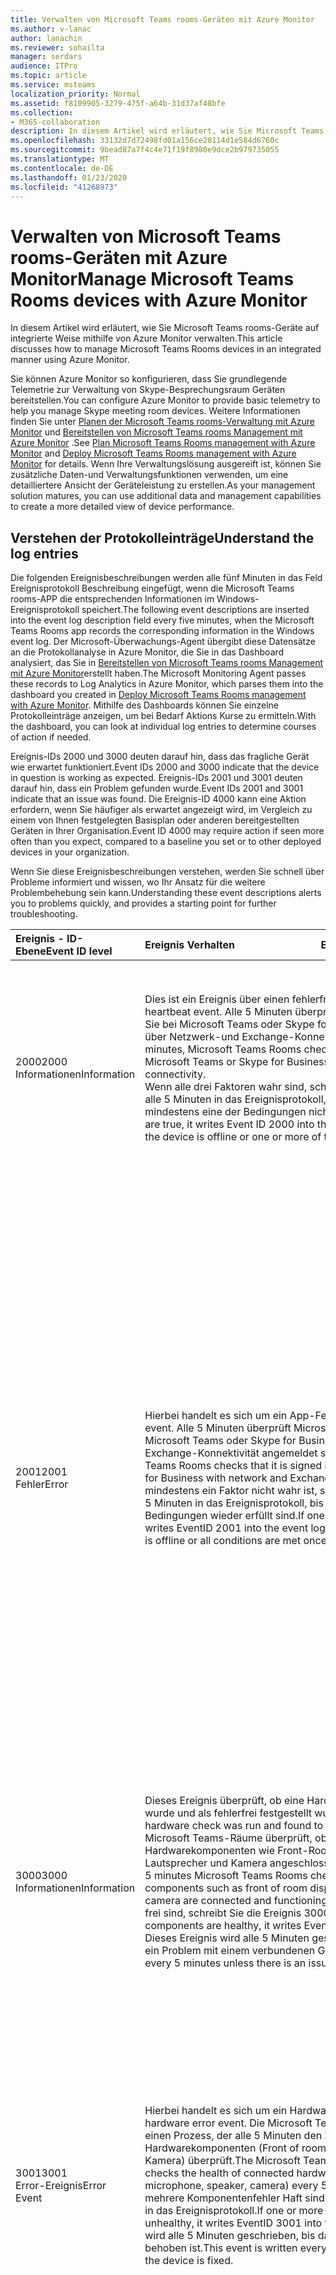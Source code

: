 ```yaml
---
title: Verwalten von Microsoft Teams rooms-Geräten mit Azure Monitor
ms.author: v-lanac
author: lanachin
ms.reviewer: sohailta
manager: serdars
audience: ITPro
ms.topic: article
ms.service: msteams
localization_priority: Normal
ms.assetid: f8109905-3279-475f-a64b-31d37af48bfe
ms.collection:
- M365-collaboration
description: In diesem Artikel wird erläutert, wie Sie Microsoft Teams rooms-Geräte auf integrierte Weise mithilfe von Azure Monitor verwalten.
ms.openlocfilehash: 33132d7d72498fd01a156ce28114d1e584d6760c
ms.sourcegitcommit: 9bead87a7f4c4e71f19f8980e9dce2b979735055
ms.translationtype: MT
ms.contentlocale: de-DE
ms.lasthandoff: 01/23/2020
ms.locfileid: "41268973"
---
```

# <a name="manage-microsoft-teams-rooms-devices-with-azure-monitor"></a><span data-ttu-id="4f2b1-103">Verwalten von Microsoft Teams rooms-Geräten mit Azure Monitor</span><span class="sxs-lookup"><span data-stu-id="4f2b1-103">Manage Microsoft Teams Rooms devices with Azure Monitor</span></span>

<span data-ttu-id="4f2b1-104">In diesem Artikel wird erläutert, wie Sie Microsoft Teams rooms-Geräte auf integrierte Weise mithilfe von Azure Monitor verwalten.</span><span class="sxs-lookup"><span data-stu-id="4f2b1-104">This article discusses how to manage Microsoft Teams Rooms devices in an integrated manner using Azure Monitor.</span></span>

<span data-ttu-id="4f2b1-105">Sie können Azure Monitor so konfigurieren, dass Sie grundlegende Telemetrie zur Verwaltung von Skype-Besprechungsraum Geräten bereitstellen.</span><span class="sxs-lookup"><span data-stu-id="4f2b1-105">You can configure Azure Monitor to provide basic telemetry to help you manage Skype meeting room devices.</span></span> <span data-ttu-id="4f2b1-106">Weitere Informationen finden Sie unter [Planen der Microsoft Teams rooms-Verwaltung mit Azure Monitor](azure-monitor-plan.md) und [Bereitstellen von Microsoft Teams rooms Management mit Azure Monitor](azure-monitor-deploy.md) .</span><span class="sxs-lookup"><span data-stu-id="4f2b1-106">See [Plan Microsoft Teams Rooms management with Azure Monitor](azure-monitor-plan.md) and [Deploy Microsoft Teams Rooms management with Azure Monitor](azure-monitor-deploy.md) for details.</span></span> <span data-ttu-id="4f2b1-107">Wenn Ihre Verwaltungslösung ausgereift ist, können Sie zusätzliche Daten-und Verwaltungsfunktionen verwenden, um eine detailliertere Ansicht der Geräteleistung zu erstellen.</span><span class="sxs-lookup"><span data-stu-id="4f2b1-107">As your management solution matures, you can use additional data and management capabilities to create a more detailed view of device performance.</span></span>

## <a name="understand-the-log-entries"></a><span data-ttu-id="4f2b1-108">Verstehen der Protokolleinträge</span><span class="sxs-lookup"><span data-stu-id="4f2b1-108">Understand the log entries</span></span>

<span data-ttu-id="4f2b1-109">Die folgenden Ereignisbeschreibungen werden alle fünf Minuten in das Feld Ereignisprotokoll Beschreibung eingefügt, wenn die Microsoft Teams rooms-APP die entsprechenden Informationen im Windows-Ereignisprotokoll speichert.</span><span class="sxs-lookup"><span data-stu-id="4f2b1-109">The following event descriptions are inserted into the event log description field every five minutes, when the Microsoft Teams Rooms app records the corresponding information in the Windows event log.</span></span> <span data-ttu-id="4f2b1-110">Der Microsoft-Überwachungs-Agent übergibt diese Datensätze an die Protokollanalyse in Azure Monitor, die Sie in das Dashboard analysiert, das Sie in [Bereitstellen von Microsoft Teams rooms Management mit Azure Monitor](azure-monitor-deploy.md)erstellt haben.</span><span class="sxs-lookup"><span data-stu-id="4f2b1-110">The Microsoft Monitoring Agent passes these records to Log Analytics in Azure Monitor, which parses them into the dashboard you created in [Deploy Microsoft Teams Rooms management with Azure Monitor](azure-monitor-deploy.md).</span></span> <span data-ttu-id="4f2b1-111">Mithilfe des Dashboards können Sie einzelne Protokolleinträge anzeigen, um bei Bedarf Aktions Kurse zu ermitteln.</span><span class="sxs-lookup"><span data-stu-id="4f2b1-111">With the dashboard, you can look at individual log entries to determine courses of action if needed.</span></span>

<span data-ttu-id="4f2b1-112">Ereignis-IDs 2000 und 3000 deuten darauf hin, dass das fragliche Gerät wie erwartet funktioniert.</span><span class="sxs-lookup"><span data-stu-id="4f2b1-112">Event IDs 2000 and 3000 indicate that the device in question is working as expected.</span></span> <span data-ttu-id="4f2b1-113">Ereignis-IDs 2001 und 3001 deuten darauf hin, dass ein Problem gefunden wurde.</span><span class="sxs-lookup"><span data-stu-id="4f2b1-113">Event IDs 2001 and 3001 indicate that an issue was found.</span></span> <span data-ttu-id="4f2b1-114">Die Ereignis-ID 4000 kann eine Aktion erfordern, wenn Sie häufiger als erwartet angezeigt wird, im Vergleich zu einem von Ihnen festgelegten Basisplan oder anderen bereitgestellten Geräten in Ihrer Organisation.</span><span class="sxs-lookup"><span data-stu-id="4f2b1-114">Event ID 4000 may require action if seen more often than you expect, compared to a baseline you set or to other deployed devices in your organization.</span></span>

<span data-ttu-id="4f2b1-115">Wenn Sie diese Ereignisbeschreibungen verstehen, werden Sie schnell über Probleme informiert und wissen, wo Ihr Ansatz für die weitere Problembehebung sein kann.</span><span class="sxs-lookup"><span data-stu-id="4f2b1-115">Understanding these event descriptions alerts you to problems quickly, and provides a starting point for further troubleshooting.</span></span>

| <span data-ttu-id="4f2b1-116">Ereignis&nbsp;-&nbsp;ID-Ebene</span><span class="sxs-lookup"><span data-stu-id="4f2b1-116">Event&nbsp;ID&nbsp;level</span></span>|<span data-ttu-id="4f2b1-117">Ereignis&nbsp;Verhalten&nbsp;&nbsp;&nbsp;&nbsp;&nbsp;&nbsp;&nbsp;&nbsp;&nbsp;&nbsp;&nbsp;&nbsp;&nbsp;&nbsp;&nbsp;&nbsp;&nbsp;&nbsp;&nbsp;&nbsp;&nbsp;&nbsp;&nbsp;&nbsp;&nbsp;&nbsp;&nbsp;&nbsp;&nbsp;&nbsp;&nbsp;&nbsp;</span><span class="sxs-lookup"><span data-stu-id="4f2b1-117">Event&nbsp;behavior&nbsp;&nbsp;&nbsp;&nbsp;&nbsp;&nbsp;&nbsp;&nbsp;&nbsp;&nbsp;&nbsp;&nbsp;&nbsp;&nbsp;&nbsp;&nbsp;&nbsp;&nbsp;&nbsp;&nbsp;&nbsp;&nbsp;&nbsp;&nbsp;&nbsp;&nbsp;&nbsp;&nbsp;&nbsp;&nbsp;&nbsp;&nbsp;</span></span>|<span data-ttu-id="4f2b1-118">Ereignis&nbsp;Beschreibung&nbsp;&nbsp;&nbsp;&nbsp;&nbsp;&nbsp;&nbsp;&nbsp;&nbsp;&nbsp;&nbsp;&nbsp;&nbsp;&nbsp;&nbsp;&nbsp;&nbsp;&nbsp;&nbsp;&nbsp;&nbsp;&nbsp;&nbsp;&nbsp;&nbsp;&nbsp;&nbsp;&nbsp;&nbsp;&nbsp;&nbsp;&nbsp;</span><span class="sxs-lookup"><span data-stu-id="4f2b1-118">Event&nbsp;Description&nbsp;&nbsp;&nbsp;&nbsp;&nbsp;&nbsp;&nbsp;&nbsp;&nbsp;&nbsp;&nbsp;&nbsp;&nbsp;&nbsp;&nbsp;&nbsp;&nbsp;&nbsp;&nbsp;&nbsp;&nbsp;&nbsp;&nbsp;&nbsp;&nbsp;&nbsp;&nbsp;&nbsp;&nbsp;&nbsp;&nbsp;&nbsp;</span></span>|
|:---    |:---   |:---  |
| <span data-ttu-id="4f2b1-119">2000</span><span class="sxs-lookup"><span data-stu-id="4f2b1-119">2000</span></span>  <br> <span data-ttu-id="4f2b1-120">Informationen</span><span class="sxs-lookup"><span data-stu-id="4f2b1-120">Information</span></span> | <span data-ttu-id="4f2b1-121">Dies ist ein Ereignis über einen fehlerfreien Takt.</span><span class="sxs-lookup"><span data-stu-id="4f2b1-121">This is a healthy heartbeat event.</span></span> <span data-ttu-id="4f2b1-122">Alle 5 Minuten überprüft Microsoft Teams rooms, ob Sie bei Microsoft Teams oder Skype for Business angemeldet sind und über Netzwerk-und Exchange-Konnektivität verfügen.</span><span class="sxs-lookup"><span data-stu-id="4f2b1-122">Every 5 minutes, Microsoft Teams Rooms checks that it is signed in to Microsoft Teams or Skype for Business and has network and Exchange connectivity.</span></span> <br> <span data-ttu-id="4f2b1-123">Wenn alle drei Faktoren wahr sind, schreibt Sie die Ereignis-ID 2000 alle 5 Minuten in das Ereignisprotokoll, bis das Gerät offline ist oder mindestens eine der Bedingungen nicht mehr erfüllt ist.</span><span class="sxs-lookup"><span data-stu-id="4f2b1-123">If all 3 factors are true, it writes Event ID 2000 into the event log every 5 minutes until the device is offline or one or more of the conditions is no longer met.</span></span> | <span data-ttu-id="4f2b1-124">{"Description": "Heartbeat ist fehlerfrei"; "ResourceState": "fehlerfrei"; "OperationName": "Heartbeat", "OperationResult": "Pass", "OS": "Windows 10", "OSVersion": "10.0.14393.693", "Alias": "<span></span>alias @contoso. com", "DisplayName": "Anzeigename", "appVersion": "1.0.38.0"; "IPv4Address": "10.10.10.10"; "IPv6": "IP-v6-Adresse"}</span><span class="sxs-lookup"><span data-stu-id="4f2b1-124">{"Description":"Heartbeat is healthy.", "ResourceState":"Healthy", "OperationName":"Heartbeat", "OperationResult":"Pass", "OS":"Windows 10", "OSVersion":"10.0.14393.693", "Alias":"alias<span></span>@contoso.com",  "DisplayName":"Display name", "AppVersion":"1.0.38.0", "IPv4Address":"10.10.10.10",  "IPv6Address":"IP v6 address"}</span></span> <br><br> <span data-ttu-id="4f2b1-125">In diesem Beispiel wurden alle Heartbeat-Bedingungen erfüllt, und das Microsoft Teams rooms-Gerät wurde als "fehlerfrei" gekennzeichnet.</span><span class="sxs-lookup"><span data-stu-id="4f2b1-125">In this example, all heartbeat conditions were met and the Microsoft Teams Rooms device was marked as healthy.</span></span> <span data-ttu-id="4f2b1-126">Bei dem Auftreten von Fehlern hätte die App stattdessen Ereignis-ID 2001 aufgezeichnet.</span><span class="sxs-lookup"><span data-stu-id="4f2b1-126">If there were errors, the app would record Event ID 2001 instead.</span></span> |
| <span data-ttu-id="4f2b1-127">2001</span><span class="sxs-lookup"><span data-stu-id="4f2b1-127">2001</span></span>  <br> <span data-ttu-id="4f2b1-128">Fehler</span><span class="sxs-lookup"><span data-stu-id="4f2b1-128">Error</span></span> | <span data-ttu-id="4f2b1-129">Hierbei handelt es sich um ein App-Fehlerereignis.</span><span class="sxs-lookup"><span data-stu-id="4f2b1-129">This is an app error event.</span></span> <span data-ttu-id="4f2b1-130">Alle 5 Minuten überprüft Microsoft Teams rooms, ob Sie bei Microsoft Teams oder Skype for Business mit Netzwerk-und Exchange-Konnektivität angemeldet sind.</span><span class="sxs-lookup"><span data-stu-id="4f2b1-130">Every 5 minutes, Microsoft Teams Rooms checks that it is signed in to Microsoft Teams or Skype for Business with network and Exchange connectivity.</span></span> <span data-ttu-id="4f2b1-131">Wenn mindestens ein Faktor nicht wahr ist, schreibt er die Ereignis-2001 alle 5 Minuten in das Ereignisprotokoll, bis das Gerät offline ist oder alle Bedingungen wieder erfüllt sind.</span><span class="sxs-lookup"><span data-stu-id="4f2b1-131">If one or more factors are not true, it writes EventID 2001 into the event log every 5 minutes until the device is offline or all conditions are met once again.</span></span>  | <span data-ttu-id="4f2b1-132">{"Description":"Network status : Healthy.</span><span class="sxs-lookup"><span data-stu-id="4f2b1-132">{"Description":"Network status : Healthy.</span></span> <span data-ttu-id="4f2b1-133">Exchange status : Connected.</span><span class="sxs-lookup"><span data-stu-id="4f2b1-133">Exchange status : Connected.</span></span> <span data-ttu-id="4f2b1-134">**Signin status: Unhealthy.**</span><span class="sxs-lookup"><span data-stu-id="4f2b1-134">**Signin status: Unhealthy.**</span></span> <span data-ttu-id="4f2b1-135">"," ResourceState ":" fehlerhaft ";" OperationName ":" Heartbeat ";" OperationResult ":" Fail "," OS ":" Windows 10 "," OSVersion ":" 10.0.14393.693 "," Alias ":" "," DisplayName ":" Anzeige Name "," appVersion ":" 1.0.38.0 ";" IPv4Address ":" 10.10.10.10 ";" IPv6 ":" IP-v6-Adresse "}</span><span class="sxs-lookup"><span data-stu-id="4f2b1-135">", "ResourceState":"Unhealthy", "OperationName":"Heartbeat", "OperationResult":"Fail", "OS":"Windows 10", "OSVersion":"10.0.14393.693", "Alias":"", "DisplayName":"Display Name", "AppVersion":"1.0.38.0", "IPv4Address":"10.10.10.10", "IPv6Address":"ip v6 address"}</span></span> <br><br>  <span data-ttu-id="4f2b1-136">In diesem Beispiel wurde in Microsoft Teams-Räumen festgestellt, dass die Netzwerkverbindung fehlerfrei war und die APP mit Exchange verbunden war, der Fett gedruckte Teil jedoch angibt, dass die APP nicht verbunden ist.</span><span class="sxs-lookup"><span data-stu-id="4f2b1-136">In this example, Microsoft Teams Rooms determined that the network connection was healthy and the app was connected to Exchange, but the bolded portion indicates that the app is not connected.</span></span> <span data-ttu-id="4f2b1-137">Dies kann ein Konfigurationsproblem auf dem Gerät oder dem Host sein.</span><span class="sxs-lookup"><span data-stu-id="4f2b1-137">This could be a configuration issue on the device or host.</span></span>  <br> <br> <span data-ttu-id="4f2b1-138">Der Netzwerkstatus wird entweder als "gesund" oder "unschädlich" angezeigt.</span><span class="sxs-lookup"><span data-stu-id="4f2b1-138">The Network status shows as either Healthy or Unhealthy.</span></span> <span data-ttu-id="4f2b1-139">Wenn der Status fehlerhaft ist, haben Sie möglicherweise ein Netzwerkproblem, oder das Gerät wurde nicht angeschlossen (aber Sie hätten wahrscheinlich auch Exchange-und Microsoft Teams oder Skype for Business-Fehler).</span><span class="sxs-lookup"><span data-stu-id="4f2b1-139">If the status is unhealthy, you may have a network issue or the device may have been unplugged (but then you would probably also have Exchange and Microsoft Teams or Skype for Business errors).</span></span>  <br><br> <span data-ttu-id="4f2b1-140">Der Exchange-Status wird entweder als verbunden oder als einer der folgenden Optionen angezeigt: getrennt, Verbindung, AutodiscoveryError (der am häufigsten angezeigte Fehler), GeneralError oder ServerVersionNotSupported.</span><span class="sxs-lookup"><span data-stu-id="4f2b1-140">The Exchange Status shows as either Connected or one of the following: Disconnected, Connecting, AutodiscoveryError (the most commonly seen error), GeneralError, or ServerVersionNotSupported.</span></span> <span data-ttu-id="4f2b1-141">Wenn der Status eine Verbindung herstellt, warten Sie, bis die nächste Integritäts Meldung gesendet wird, für andere Fehler verweisen Sie das Problem an einen Administrator mit der Erfahrung bei der Lösung von Exchange-Problemen.</span><span class="sxs-lookup"><span data-stu-id="4f2b1-141">If the status is Connecting, wait until the next health message is sent, for other errors refer the issue to an admin with experience in solving Exchange issues.</span></span>  <br><br>  <span data-ttu-id="4f2b1-142">Der SignIn-Status (der angibt, dass die App angemeldet ist) wird als "fehlerfrei" oder "unschädlich" angezeigt.</span><span class="sxs-lookup"><span data-stu-id="4f2b1-142">The Signin status (indicating the app is signed in) shows as either Healthy or Unhealthy.</span></span> <span data-ttu-id="4f2b1-143">Wenn der Status fehlerhaft ist, senden Sie einen Techniker, um weiter zu untersuchen.</span><span class="sxs-lookup"><span data-stu-id="4f2b1-143">If the status is unhealthy, send a technician to investigate further.</span></span> |
| <span data-ttu-id="4f2b1-144">3000</span><span class="sxs-lookup"><span data-stu-id="4f2b1-144">3000</span></span>  <br> <span data-ttu-id="4f2b1-145">Informationen</span><span class="sxs-lookup"><span data-stu-id="4f2b1-145">Information</span></span> | <span data-ttu-id="4f2b1-146">Dieses Ereignis überprüft, ob eine Hardwareüberprüfung ausgeführt wurde und als fehlerfrei festgestellt wurde.</span><span class="sxs-lookup"><span data-stu-id="4f2b1-146">This event verifies that a hardware check was run and found to be healthy.</span></span> <span data-ttu-id="4f2b1-147">Alle 5 Minuten Microsoft Teams-Räume überprüft, ob konfigurierte Hardwarekomponenten wie Front-Room-Anzeige, Mikrofon, Lautsprecher und Kamera angeschlossen sind und funktionieren.</span><span class="sxs-lookup"><span data-stu-id="4f2b1-147">Every 5 minutes Microsoft Teams Rooms checks that configured hardware components such as front of room display, microphone, speaker, and camera are connected and functioning.</span></span> <span data-ttu-id="4f2b1-148">Wenn alle Komponentenfehler frei sind, schreibt Sie die Ereignis 3000 in das Ereignisprotokoll.</span><span class="sxs-lookup"><span data-stu-id="4f2b1-148">If all components are healthy, it writes EventID 3000 into the event log.</span></span> <span data-ttu-id="4f2b1-149">Dieses Ereignis wird alle 5 Minuten geschrieben, es sei denn, es liegt ein Problem mit einem verbundenen Gerät vor.</span><span class="sxs-lookup"><span data-stu-id="4f2b1-149">This event is written every 5 minutes unless there is an issue with a connected device.</span></span>  <br> | <span data-ttu-id="4f2b1-150">{"Description": "HardwareCheckEngine ist fehlerfrei."; "ResourceState": "fehlerfrei"; "OperationName": "HardwareCheckEngine", "OperationResult": "Pass", "OS": "Windows 10", "OSVersion": "10.0.14393.693", "Alias":<span></span>"alias @contoso. com", "DisplayName": "Anzeige Name", "appVersion": "1.0.38.0"; "IPv4Address": "10.10.10.10"; "IPv6": "IP-v6-Adresse"}</span><span class="sxs-lookup"><span data-stu-id="4f2b1-150">{"Description":"HardwareCheckEngine is healthy.",  "ResourceState":"Healthy", "OperationName":"HardwareCheckEngine",  "OperationResult":"Pass", "OS":"Windows 10",  "OSVersion":"10.0.14393.693", "Alias":"alias<span></span>@contoso.com", "DisplayName":"Display Name", "AppVersion":"1.0.38.0",  "IPv4Address":"10.10.10.10", "IPv6Address":"ip v6 address"}</span></span>  <br><br> <span data-ttu-id="4f2b1-151">In diesem Beispiel sind bei keiner Hardwareüberprüfung Fehler aufgetreten.</span><span class="sxs-lookup"><span data-stu-id="4f2b1-151">In this example, all hardware checks were passed.</span></span> <span data-ttu-id="4f2b1-152">Wenn Fehler aufgetreten sind, zeichnet die APP stattdessen die Ereignis-ID 3001 auf.</span><span class="sxs-lookup"><span data-stu-id="4f2b1-152">If there were errors,   the app would record Event ID 3001 instead.</span></span> |
| <span data-ttu-id="4f2b1-153">3001</span><span class="sxs-lookup"><span data-stu-id="4f2b1-153">3001</span></span>  <br> <span data-ttu-id="4f2b1-154">Error-Ereignis</span><span class="sxs-lookup"><span data-stu-id="4f2b1-154">Error Event</span></span>  | <span data-ttu-id="4f2b1-155">Hierbei handelt es sich um ein Hardwarefehler Ereignis.</span><span class="sxs-lookup"><span data-stu-id="4f2b1-155">This is a hardware error event.</span></span> <span data-ttu-id="4f2b1-156">Die Microsoft Teams rooms-App verfügt über einen Prozess, der alle 5 Minuten den Zustand der verbundenen Hardwarekomponenten (Front of room, Mikrofon, Lautsprecher, Kamera) überprüft.</span><span class="sxs-lookup"><span data-stu-id="4f2b1-156">The Microsoft Teams Rooms app has a process that checks the health of connected hardware components (front of room, microphone, speaker, camera) every 5 minutes.</span></span> <span data-ttu-id="4f2b1-157">Wenn eine oder mehrere Komponentenfehler Haft sind, schreibt Sie die Ereignis 3001 in das Ereignisprotokoll.</span><span class="sxs-lookup"><span data-stu-id="4f2b1-157">If one or more of the components are unhealthy, it writes EventID 3001 into the event log.</span></span> <span data-ttu-id="4f2b1-158">Dieses Ereignis wird alle 5 Minuten geschrieben, bis das Problem mit dem Gerät behoben ist.</span><span class="sxs-lookup"><span data-stu-id="4f2b1-158">This event is written every 5 minutes until the issue with the device is fixed.</span></span>   | <span data-ttu-id="4f2b1-159">{"Description": " **Front of room Display Status: ungesund.**</span><span class="sxs-lookup"><span data-stu-id="4f2b1-159">{"Description":" **Front of Room Display status : Unhealthy.**</span></span> <span data-ttu-id="4f2b1-160">Configured display count is 2.</span><span class="sxs-lookup"><span data-stu-id="4f2b1-160">Configured display count is 2.</span></span> <span data-ttu-id="4f2b1-161">Real display count is 0.</span><span class="sxs-lookup"><span data-stu-id="4f2b1-161">Real display count is 0.</span></span> <span data-ttu-id="4f2b1-162">**Conference Microphone status : Unhealthy.**</span><span class="sxs-lookup"><span data-stu-id="4f2b1-162">**Conference Microphone status : Unhealthy.**</span></span> <span data-ttu-id="4f2b1-163">Conference Speaker status : Healthy.</span><span class="sxs-lookup"><span data-stu-id="4f2b1-163">Conference Speaker status : Healthy.</span></span> <span data-ttu-id="4f2b1-164">Default Speaker status : Healthy.</span><span class="sxs-lookup"><span data-stu-id="4f2b1-164">Default Speaker status : Healthy.</span></span> <span data-ttu-id="4f2b1-165">Camera Status: Healthy. "," ResourceState ":" unhealthd "," OperationName ":" HardwareCheckEngine "," OperationResult ":" Fail "," OS ":" Windows 10 "," OSVersion ":" 10.0.14393.1198 "," Alias ":<span></span>" alias @contoso. com ";" DisplayName ":" Yosemite-Konferenzraum "," appVersion ":" 2.0.58.0 ";" IPv4Address ":" 10.10.10.10 ";" IPv6 ":" IPv6 ";" IPv4Address2 ":" 10.10.10.10 "}</span><span class="sxs-lookup"><span data-stu-id="4f2b1-165">Camera status : Healthy.", "ResourceState":"Unhealthy", "OperationName":"HardwareCheckEngine", "OperationResult":"Fail", "OS":"Windows 10", "OSVersion":"10.0.14393.1198", "Alias":"alias<span></span>@contoso.com", "DisplayName":"Yosemite conference room", "AppVersion":"2.0.58.0", "IPv4Address":"10.10.10.10", "IPv6Address":"IPv6Address", "IPv4Address2":"10.10.10.10"}</span></span> <br><br>  <span data-ttu-id="4f2b1-166">Die Hardware-Peripheriegeräte werden entweder als „Healthy“ (Fehlerfrei) oder „Unhealthy“ (Fehlerhaft) angezeigt.</span><span class="sxs-lookup"><span data-stu-id="4f2b1-166">Hardware peripherals are shown as either Healthy or Unhealthy.</span></span> <br> <span data-ttu-id="4f2b1-167">In diesem Beispiel sind zwei Front-of-room-anzeigen konfiguriert, die derzeit nicht verfügbar sind.</span><span class="sxs-lookup"><span data-stu-id="4f2b1-167">In this example, there are two front of room displays configured, and currently neither of them is available.</span></span> <span data-ttu-id="4f2b1-168">Der Status des Konferenz Mikrofons ist unschädlich, was mehrere mögliche Ursachen haben kann.</span><span class="sxs-lookup"><span data-stu-id="4f2b1-168">The Conference Microphone status is unhealthy, which could have several possible causes.</span></span> <span data-ttu-id="4f2b1-169">Da mindestens eine Ressource die Prüfung nicht bestanden hat, wird die ResourceState als fehlerhaft aufgelistet.</span><span class="sxs-lookup"><span data-stu-id="4f2b1-169">Since at least one resource did not pass the check, the ResourceState is listed as Unhealthy.</span></span> <span data-ttu-id="4f2b1-170">Senden Sie einen Techniker zur weiteren Untersuchung.</span><span class="sxs-lookup"><span data-stu-id="4f2b1-170">Send a technician to investigate further.</span></span> |
| <span data-ttu-id="4f2b1-171">4000</span><span class="sxs-lookup"><span data-stu-id="4f2b1-171">4000</span></span>  <br> <span data-ttu-id="4f2b1-172">Informationen</span><span class="sxs-lookup"><span data-stu-id="4f2b1-172">Information</span></span>  <br> | <span data-ttu-id="4f2b1-173">Dies ist ein App-Neustartereignis.</span><span class="sxs-lookup"><span data-stu-id="4f2b1-173">This is an App Restart event.</span></span> <span data-ttu-id="4f2b1-174">Immer, wenn die App neu gestartet wird, wird dieses Ereignis im Windows-Fehlerprotokoll protokolliert.</span><span class="sxs-lookup"><span data-stu-id="4f2b1-174">Every time the app is restarted, it will log this event into the Windows event log.</span></span>  <br> | <span data-ttu-id="4f2b1-175">{"Description": "App-Neustarts."; "ResourceState": "fehlerfrei", "OperationName": "Restart", "OperationResult": "Pass", "OS": "Windows 10", "OSVersion": "10.0.14393.693", "Alias":<span></span>"Alias @Domain. com"; "DisplayName": "Anzeige Name"; "appVersion": "1.0.38.0"; "IPv4Address": "10.10.10.10"; "IPv6": "IP-v6-Adresse"}</span><span class="sxs-lookup"><span data-stu-id="4f2b1-175">{"Description":"App restarts.", "ResourceState":"Healthy", "OperationName":"Restart", "OperationResult":"Pass", "OS":"Windows 10", "OSVersion":"10.0.14393.693", "Alias":"alias<span></span>@domain.com", "DisplayName":"Display Name", "AppVersion":"1.0.38.0", "IPv4Address":"10.10.10.10", "IPv6Address":"ip v6 address"}</span></span> <br><br> <span data-ttu-id="4f2b1-176">Die APP kann aus verschiedenen Gründen neu gestartet werden.</span><span class="sxs-lookup"><span data-stu-id="4f2b1-176">The app may restart for various reasons.</span></span> <span data-ttu-id="4f2b1-177">Vergleichen Sie die Häufigkeit des Neustarts von Geräten im gleichen Gebäude und in verschiedenen Gebäuden.</span><span class="sxs-lookup"><span data-stu-id="4f2b1-177">Compare the restart frequency of devices in the same building and in different buildings.</span></span> <span data-ttu-id="4f2b1-178">Beachten Sie bekannte Probleme wie Leistungsschwankungen und-Ausfälle, da dies Anhaltspunkte für Infrastrukturprobleme liefern kann.</span><span class="sxs-lookup"><span data-stu-id="4f2b1-178">Keep in mind known issues like power fluctuations and failures, as this may provide clues to infrastructure problems.</span></span>|

## <a name="see-also"></a><span data-ttu-id="4f2b1-179">Siehe auch</span><span class="sxs-lookup"><span data-stu-id="4f2b1-179">See also</span></span>
 

[<span data-ttu-id="4f2b1-180">Planen der Verwaltung von Microsoft Teams Rooms mit Azure Monitor</span><span class="sxs-lookup"><span data-stu-id="4f2b1-180">Plan Microsoft Teams Rooms management with Azure Monitor</span></span>](azure-monitor-plan.md)

[<span data-ttu-id="4f2b1-181">Bereitstellen von Microsoft Teams rooms Management mit Azure Monitor</span><span class="sxs-lookup"><span data-stu-id="4f2b1-181">Deploy Microsoft Teams Rooms management with Azure Monitor</span></span>](azure-monitor-deploy.md)
